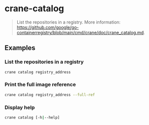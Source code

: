 # crane-catalog

> List the repositories in a registry. More information: <https://github.com/google/go-containerregistry/blob/main/cmd/crane/doc/crane_catalog.md>.

## Examples

### List the repositories in a registry

```bash
crane catalog registry_address
```

### Print the full image reference

```bash
crane catalog registry_address --full-ref
```

### Display help

```bash
crane catalog [-h|--help]
```
